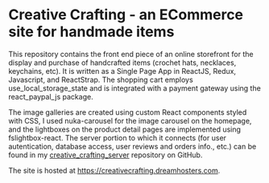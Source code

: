 # Creative Crafting - an ECommerce site for handmade items
This repository contains the front end piece of an online storefront for the display and purchase of handcrafted items (crochet hats, necklaces, keychains, etc).  It is written as a Single Page App in ReactJS, Redux, Javascript, and ReactStrap.  The shopping cart employs use_local_storage_state and is integrated with a payment gateway using the react_paypal_js package.

The image galleries are created using custom React components styled with CSS, I used nuka-carousel for the image carousel on the homepage, and the lightboxes on the product detail pages are implemented using fslightbox-react.
The server portion to which it connects (for user autentication, database access, user reviews and orders info., etc.) can be found in my [creative_crafting_server](https://github.com/tessiert/creative_crafting_server) repository on GitHub.

The site is hosted at https://creativecrafting.dreamhosters.com.